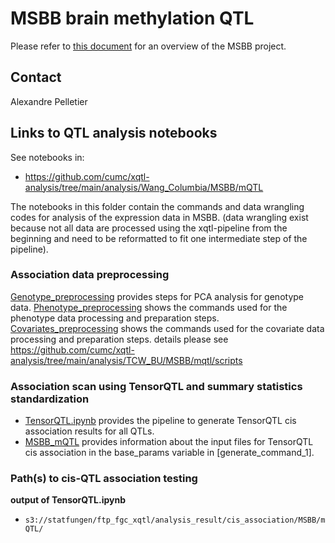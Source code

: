 # MSBB brain methylation QTL
Please refer to [this document](../study_info/MSBB.md) for an overview of the MSBB project.
## Contact

Alexandre Pelletier

## Links to QTL analysis notebooks

See notebooks in: 

- https://github.com/cumc/xqtl-analysis/tree/main/analysis/Wang_Columbia/MSBB/mQTL

The notebooks in this folder contain the commands and data wrangling codes for analysis of the expression data in MSBB. (data wrangling exist because not all data are processed using the xqtl-pipeline from the beginning and need to be reformatted to fit one intermediate step of the pipeline).

### Association data preprocessing

[Genotype_preprocessing](https://github.com/cumc/xqtl-analysis/blob/main/analysis/TCW_BU/MSBB/mqtl/02-Genotype_Preprocessing.ipynb) provides steps for PCA analysis for genotype data.
[Phenotype_preprocessing](https://github.com/cumc/xqtl-analysis/blob/main/analysis/TCW_BU/MSBB/mqtl/01-Phenotype_Preprocessing.ipynb) shows the commands used for the phenotype data processing and preparation steps.
[Covariates_preprocessing](https://github.com/cumc/xqtl-analysis/blob/main/analysis/TCW_BU/MSBB/mqtl/03-Covariates_Preprocessing.ipynb) shows the commands used for the covariate data processing and preparation steps.
details please see https://github.com/cumc/xqtl-analysis/tree/main/analysis/TCW_BU/MSBB/mqtl/scripts
  
  
### Association scan using TensorQTL and summary statistics standardization

- [TensorQTL.ipynb](https://github.com/cumc/xqtl-protocol/blob/main/code/association_scan/TensorQTL/TensorQTL.ipynb) provides the pipeline to generate TensorQTL cis association results for all QTLs. 
- [MSBB_mQTL](https://github.com/cumc/xqtl-analysis/blob/main/analysis/Wang_Columbia/cis_association/MSBB_mQTL/command_generator.ipynb) provides information about the input files for TensorQTL cis association in the base_params variable in [generate_command_1].


### Path(s) to cis-QTL association testing

**output of TensorQTL.ipynb**

- `s3://statfungen/ftp_fgc_xqtl/analysis_result/cis_association/MSBB/mQTL/`